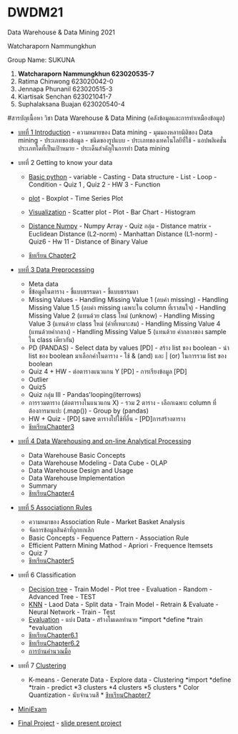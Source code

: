 # DWDM21

Data Warehouse &amp; Data Mining 2021

Watcharaporn Nammungkhun 

Group Name: SUKUNA

1. **Watcharaporn Nammungkhun 623020535-7**
2. Ratima Chinwong 623020042-0
3. Jennapa Phunanil 623020515-3
4. Kiartisak Senchan 623021041-7
5. Suphalaksana Buajan 623020540-4


#สารบัญเนื้อหา
วิชา Data Warehouse & Data Mining (คลังข้อมูลและการทำเหมืองข้อมูล)



* [บทที่ 1 Introduction](https://github.com/pondbaahh/DWDM21/blob/main/Chapter_1.ipynb)
         - ความหมายของ Data mining
         - มุมมองหลายมิติของ Data mining
         - ประเภทของข้อมูล
         - ชนิดของรูปแบบ
         - ประเภทของเทคโนโลยีที่ใช้
         - แอปพลิเคชั่นประเภทใดที่เป็นเป้าหมาย
         - ประเด็นสำคัญในการทำ Data mining

* บทที่ 2 Getting to know your data
    * [Basic python](https://github.com/pondbaahh/DWDM21/blob/main/Data101(Chapter2).ipynb)
           - variable
           - Casting
           - Data structure
           - List
           - Loop
           - Condition
           - Quiz 1 , Quiz 2
           - HW 3
           - Function
    
    * [plot](https://github.com/pondbaahh/DWDM21/blob/main/Data102.ipynb)
            - Boxplot
            - Time Series Plot
    
    * [Visualization](https://github.com/pondbaahh/DWDM21/blob/main/Visualization.ipynb)
             - Scatter plot
             - Plot
             - Bar Chart
             - Histogram
    
     * [Distance Numpy](https://github.com/pondbaahh/DWDM21/blob/main/Distance_Numpy.ipynb)
              - Numpy Array
              - Quiz กลุ่ม
              - Distance matrix
              - Euclidean Distance (L2-norm)
              - Manhattan Distance (L1-norm)
              - Quiz6
              - Hw 11
              - Distance of Binary Value
      
     * [ชีทเรียน Chapter2](https://github.com/pondbaahh/DWDM21/blob/main/Chapter2.ipynb)


* [บทที่ 3 Data Preprocessing](https://github.com/pondbaahh/DWDM21/blob/main/Data_Preprocessing(Chapter_3).ipynb)
    * Meta data
    * ชี้ข้อมูลในตาราง
           - ชี้แบบธรรมดา
           - ชี้แบบธรรมดา
    * Missing Values
           - Handling Missing Value 1 (ลบค่า missing)
           - Handling Missing Value 1.5 (ลบค่า missing เฉพาะใน column ที่เราสนใจ)
           - Handling Missing Value 2 (แทนด้วย class ใหม่ (unknow)
           - Handling Missing Value 3 (แทนด้วย class ใหม่ (ค่าที่เหมาะสม)
           - Handling Missing Value 4 (แทนด้วยค่ากลาง)
           - Handling Missing Value 5 (แทนด้วย ค่ากลางของ sample ใน class เดียวกัน)
    * PD (PANDAS)
            - Select data by values [PD]
            - สร้าง list ของ boolean
            - นำ list ของ boolean มาเลือกค่าในตาราง
             - ใช้ & (and) และ | (or) ในการรวม list ของ boolean
    * Quiz 4 + HW
           - ต่อตารางแนวแกน Y [PD]
           - การเรียงข้อมูล [PD]
    * Outlier
    * Quiz5
    * Quiz กลุ่ม III
           - Pandas'looping(iterrows)
    * การรวมตาราง (ต่อตารางในแนวแกน X)
           - รวม 2 ตาราง
           - เลือกเฉพาะ column ที่ต้องการมาแปะ (.map())
           - Group by (pandas)
    * HW + Quiz
           - [PD] save ตารางไปใช้ที่อื่น
           - [PD]การสร้างตาราง
    * [ชีทเรียนChapter3](https://github.com/pondbaahh/DWDM21/blob/main/03Preprocessing.pdf)



* [บทที่ 4 Data Warehousing and on-line Analytical Processing](https://github.com/pondbaahh/DWDM21/blob/main/Chapter%204.pdf)
    * Data Warehouse Basic Concepts
    * Data Warehouse Modeling
          - Data Cube
          - OLAP
    * Data Warehouse Design and Usage
    * Data Warehouse Implementation
    * Summary
    * [ชีทเรียนChapter4](https://github.com/pondbaahh/DWDM21/blob/main/Chapter%204.pdf)



* [บทที่ 5 Associationn Rules](https://github.com/pondbaahh/DWDM21/blob/main/Chapter6_Association_Rules.ipynb)
    * ความหมาของ Association Rule
           - Market Basket Analysis
    * จัดการข้อมูลสินค้าที่ถูกยกเลิก
    * Basic Concepts
           - Fequence Pattern
           - Association Rule
    * Efficient Pattern Mining Mathod
           - Apriori
           - Frequence Itemsets
     * Quiz 7
     * [ชีทเรียนChapter5](https://github.com/pondbaahh/DWDM21/blob/main/Chapter%206.pdf)
 
 
 
* บทที่ 6 Classification
     * [Decision tree](https://github.com/pondbaahh/DWDM21/blob/main/Chapter7_Classification(Decision_Tree).ipynb)
            - Train Model
            - Plot tree
            - Evaluation
            - Random
            - Advanced Tree
            - TEST
    * [KNN](https://github.com/pondbaahh/DWDM21/blob/main/Chapter7_Classification_(KNN_NN).ipynb)
            - Laod Data
            - Split data
            - Train Model
            - Retrain & Evaluate
            - Neural Network
            - Train - Test
    * [Evaluation](https://github.com/pondbaahh/DWDM21/blob/main/Chapter7_Classification(Evalution).ipynb)
            - แบ่ง Data
            - สร้างโมเดลทำนาย
                *import
                *define
                *train
                *evaluation
    * [ชีทเรียนChapter6.1](https://github.com/pondbaahh/DWDM21/blob/main/Chapter%208.pdf)
    * [ชีทเรียนChapter6.2](https://github.com/pondbaahh/DWDM21/blob/main/Chap7%20Neural%20Network%20%26%20Confusion%20Matrix.pdf)
    * [การบ้านคำนวณมือ](https://github.com/pondbaahh/DWDM21/blob/main/%E0%B8%81%E0%B8%B2%E0%B8%A3%E0%B8%9A%E0%B9%89%E0%B8%B2%E0%B8%99%20chapter8.pdf)



* บทที่ 7 [Clustering](https://github.com/pondbaahh/DWDM21/blob/main/Chap8_Clustering.ipynb)
    * K-means
          - Generate Data
          - Explore data
          - Clustering
             *import
             *define
             *train - predict
             *3 clusters
             *4 clusters
             *5 clusters
             * Color Quantization
                   - นับจำนวนสี
             * [ชีทเรียนChapter7](https://github.com/pondbaahh/DWDM21/blob/main/10ClusBasic.pdf)
 


* [MiniExam](https://github.com/pondbaahh/DWDM21/blob/main/MiniExam.ipynb)


* [Final Project](https://github.com/pondbaahh/DWDM21/blob/main/Project_SUKUNA.ipynb)
      - [slide present project](https://github.com/pondbaahh/DWDM21/blob/main/Project.pdf)
  




